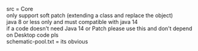 src = Core\
only support soft patch (extending a class and replace the object)\
java 8 or less only and must compatible with java 14\
if a code doesn't need Java 14 or Patch please use this and don't depend on Desktop code pls\
schematic-pool.txt = its obvious